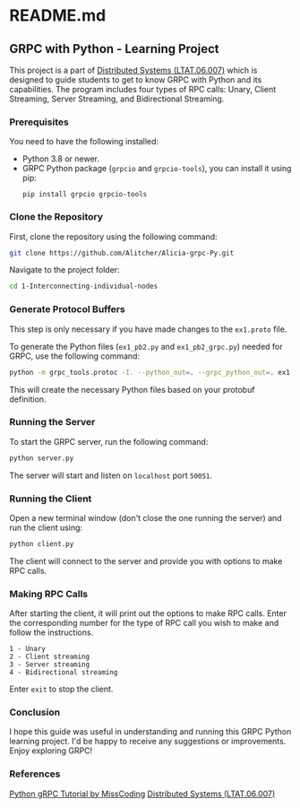 # README.md

## GRPC with Python - Learning Project

This project is a part of [Distributed Systems (LTAT.06.007)](https://courses.cs.ut.ee/2023/ds/spring/Main/Guide0) which is designed to guide students to get to know GRPC with Python and its capabilities. The program includes four types of RPC calls: Unary, Client Streaming, Server Streaming, and Bidirectional Streaming. 

### Prerequisites

You need to have the following installed:

- Python 3.8 or newer.
- GRPC Python package (`grpcio` and `grpcio-tools`), you can install it using pip:
  ```
  pip install grpcio grpcio-tools
  ```

### Clone the Repository

First, clone the repository using the following command:

```bash
git clone https://github.com/Alitcher/Alicia-grpc-Py.git
```
Navigate to the project folder:

```bash
cd 1-Interconnecting-individual-nodes
```

### Generate Protocol Buffers

This step is only necessary if you have made changes to the `ex1.proto` file. 

To generate the Python files (`ex1_pb2.py` and `ex1_pb2_grpc.py`) needed for GRPC, use the following command:

```bash
python -m grpc_tools.protoc -I. --python_out=. --grpc_python_out=. ex1.proto
```

This will create the necessary Python files based on your protobuf definition.

### Running the Server

To start the GRPC server, run the following command:

```bash
python server.py
```

The server will start and listen on `localhost` port `50051`.

### Running the Client

Open a new terminal window (don't close the one running the server) and run the client using:

```bash
python client.py
```

The client will connect to the server and provide you with options to make RPC calls. 

### Making RPC Calls

After starting the client, it will print out the options to make RPC calls. Enter the corresponding number for the type of RPC call you wish to make and follow the instructions.

```text
1 - Unary
2 - Client streaming
3 - Server streaming
4 - Bidirectional streaming
```

Enter `exit` to stop the client.

### Conclusion

I hope this guide was useful in understanding and running this GRPC Python learning project. I'd be happy to receive any suggestions or improvements. Enjoy exploring GRPC!


### References

[Python gRPC Tutorial by MissCoding](https://www.youtube.com/watch?v=WB37L7PjI5k&t=188s)
[Distributed Systems (LTAT.06.007)](https://courses.cs.ut.ee/2023/ds/spring/Main/Guide0)
